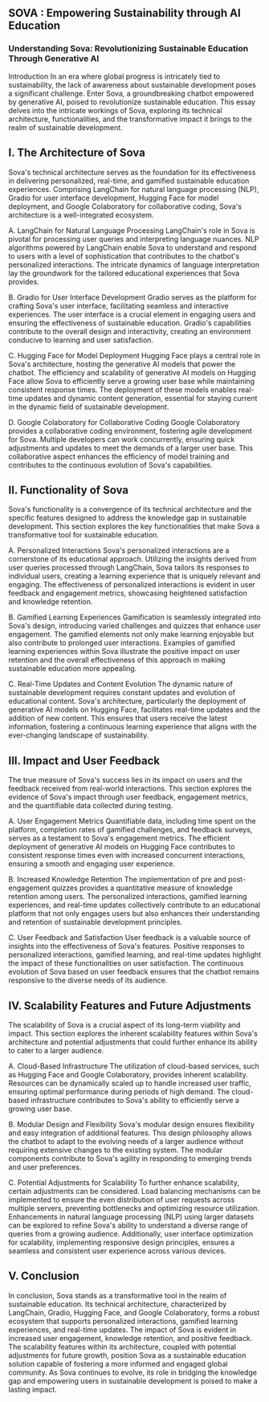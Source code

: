 ## SOVA : Empowering Sustainability through AI Education

### Understanding Sova: Revolutionizing Sustainable Education Through Generative AI
Introduction
In an era where global progress is intricately tied to sustainability, the lack of awareness about sustainable development poses a significant challenge. Enter Sova, a groundbreaking chatbot empowered by generative AI, poised to revolutionize sustainable education. This essay delves into the intricate workings of Sova, exploring its technical architecture, functionalities, and the transformative impact it brings to the realm of sustainable development.

## I. The Architecture of Sova
Sova's technical architecture serves as the foundation for its effectiveness in delivering personalized, real-time, and gamified sustainable education experiences. Comprising LangChain for natural language processing (NLP), Gradio for user interface development, Hugging Face for model deployment, and Google Colaboratory for collaborative coding, Sova's architecture is a well-integrated ecosystem.

A. LangChain for Natural Language Processing
LangChain's role in Sova is pivotal for processing user queries and interpreting language nuances. NLP algorithms powered by LangChain enable Sova to understand and respond to users with a level of sophistication that contributes to the chatbot's personalized interactions. The intricate dynamics of language interpretation lay the groundwork for the tailored educational experiences that Sova provides.

B. Gradio for User Interface Development
Gradio serves as the platform for crafting Sova's user interface, facilitating seamless and interactive experiences. The user interface is a crucial element in engaging users and ensuring the effectiveness of sustainable education. Gradio's capabilities contribute to the overall design and interactivity, creating an environment conducive to learning and user satisfaction.

C. Hugging Face for Model Deployment
Hugging Face plays a central role in Sova's architecture, hosting the generative AI models that power the chatbot. The efficiency and scalability of generative AI models on Hugging Face allow Sova to efficiently serve a growing user base while maintaining consistent response times. The deployment of these models enables real-time updates and dynamic content generation, essential for staying current in the dynamic field of sustainable development.

D. Google Colaboratory for Collaborative Coding
Google Colaboratory provides a collaborative coding environment, fostering agile development for Sova. Multiple developers can work concurrently, ensuring quick adjustments and updates to meet the demands of a larger user base. This collaborative aspect enhances the efficiency of model training and contributes to the continuous evolution of Sova's capabilities.

## II. Functionality of Sova
Sova's functionality is a convergence of its technical architecture and the specific features designed to address the knowledge gap in sustainable development. This section explores the key functionalities that make Sova a transformative tool for sustainable education.

A. Personalized Interactions
Sova's personalized interactions are a cornerstone of its educational approach. Utilizing the insights derived from user queries processed through LangChain, Sova tailors its responses to individual users, creating a learning experience that is uniquely relevant and engaging. The effectiveness of personalized interactions is evident in user feedback and engagement metrics, showcasing heightened satisfaction and knowledge retention.

B. Gamified Learning Experiences
Gamification is seamlessly integrated into Sova's design, introducing varied challenges and quizzes that enhance user engagement. The gamified elements not only make learning enjoyable but also contribute to prolonged user interactions. Examples of gamified learning experiences within Sova illustrate the positive impact on user retention and the overall effectiveness of this approach in making sustainable education more appealing.

C. Real-Time Updates and Content Evolution
The dynamic nature of sustainable development requires constant updates and evolution of educational content. Sova's architecture, particularly the deployment of generative AI models on Hugging Face, facilitates real-time updates and the addition of new content. This ensures that users receive the latest information, fostering a continuous learning experience that aligns with the ever-changing landscape of sustainability.

## III. Impact and User Feedback
The true measure of Sova's success lies in its impact on users and the feedback received from real-world interactions. This section explores the evidence of Sova's impact through user feedback, engagement metrics, and the quantifiable data collected during testing.

A. User Engagement Metrics
Quantifiable data, including time spent on the platform, completion rates of gamified challenges, and feedback surveys, serves as a testament to Sova's engagement metrics. The efficient deployment of generative AI models on Hugging Face contributes to consistent response times even with increased concurrent interactions, ensuring a smooth and engaging user experience.

B. Increased Knowledge Retention
The implementation of pre and post-engagement quizzes provides a quantitative measure of knowledge retention among users. The personalized interactions, gamified learning experiences, and real-time updates collectively contribute to an educational platform that not only engages users but also enhances their understanding and retention of sustainable development principles.

C. User Feedback and Satisfaction
User feedback is a valuable source of insights into the effectiveness of Sova's features. Positive responses to personalized interactions, gamified learning, and real-time updates highlight the impact of these functionalities on user satisfaction. The continuous evolution of Sova based on user feedback ensures that the chatbot remains responsive to the diverse needs of its audience.

## IV. Scalability Features and Future Adjustments
The scalability of Sova is a crucial aspect of its long-term viability and impact. This section explores the inherent scalability features within Sova's architecture and potential adjustments that could further enhance its ability to cater to a larger audience.

A. Cloud-Based Infrastructure
The utilization of cloud-based services, such as Hugging Face and Google Colaboratory, provides inherent scalability. Resources can be dynamically scaled up to handle increased user traffic, ensuring optimal performance during periods of high demand. The cloud-based infrastructure contributes to Sova's ability to efficiently serve a growing user base.

B. Modular Design and Flexibility
Sova's modular design ensures flexibility and easy integration of additional features. This design philosophy allows the chatbot to adapt to the evolving needs of a larger audience without requiring extensive changes to the existing system. The modular components contribute to Sova's agility in responding to emerging trends and user preferences.

C. Potential Adjustments for Scalability
To further enhance scalability, certain adjustments can be considered. Load balancing mechanisms can be implemented to ensure the even distribution of user requests across multiple servers, preventing bottlenecks and optimizing resource utilization. Enhancements in natural language processing (NLP) using larger datasets can be explored to refine Sova's ability to understand a diverse range of queries from a growing audience. Additionally, user interface optimization for scalability, implementing responsive design principles, ensures a seamless and consistent user experience across various devices.

## V. Conclusion
In conclusion, Sova stands as a transformative tool in the realm of sustainable education. Its technical architecture, characterized by LangChain, Gradio, Hugging Face, and Google Colaboratory, forms a robust ecosystem that supports personalized interactions, gamified learning experiences, and real-time updates. The impact of Sova is evident in increased user engagement, knowledge retention, and positive feedback. The scalability features within its architecture, coupled with potential adjustments for future growth, position Sova as a sustainable education solution capable of fostering a more informed and engaged global community. As Sova continues to evolve, its role in bridging the knowledge gap and empowering users in sustainable development is poised to make a lasting impact.
